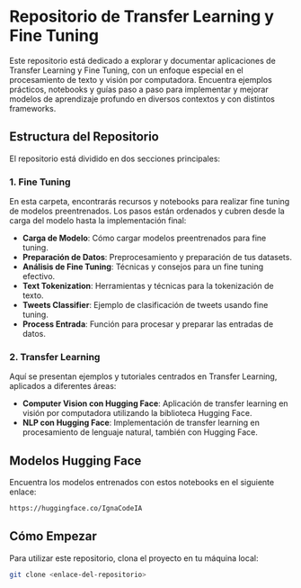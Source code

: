 # Repositorio de Transfer Learning y Fine Tuning

Este repositorio está dedicado a explorar y documentar aplicaciones de Transfer Learning y Fine Tuning, con un enfoque especial en el procesamiento de texto y visión por computadora. Encuentra ejemplos prácticos, notebooks y guías paso a paso para implementar y mejorar modelos de aprendizaje profundo en diversos contextos y con distintos frameworks.

## Estructura del Repositorio

El repositorio está dividido en dos secciones principales:

### 1. Fine Tuning

En esta carpeta, encontrarás recursos y notebooks para realizar fine tuning de modelos preentrenados. Los pasos están ordenados y cubren desde la carga del modelo hasta la implementación final:

- **Carga de Modelo**: Cómo cargar modelos preentrenados para fine tuning.
- **Preparación de Datos**: Preprocesamiento y preparación de tus datasets.
- **Análisis de Fine Tuning**: Técnicas y consejos para un fine tuning efectivo.
- **Text Tokenization**: Herramientas y técnicas para la tokenización de texto.
- **Tweets Classifier**: Ejemplo de clasificación de tweets usando fine tuning.
- **Process Entrada**: Función para procesar y preparar las entradas de datos.

### 2. Transfer Learning

Aquí se presentan ejemplos y tutoriales centrados en Transfer Learning, aplicados a diferentes áreas:

- **Computer Vision con Hugging Face**: Aplicación de transfer learning en visión por computadora utilizando la biblioteca Hugging Face.
- **NLP con Hugging Face**: Implementación de transfer learning en procesamiento de lenguaje natural, también con Hugging Face.

## Modelos Hugging Face

Encuentra los modelos entrenados con estos notebooks en el siguiente enlace:

```bash
https://huggingface.co/IgnaCodeIA
```
## Cómo Empezar

Para utilizar este repositorio, clona el proyecto en tu máquina local:

```bash
git clone <enlace-del-repositorio>
